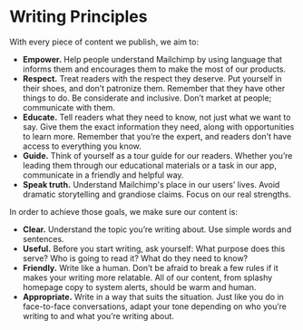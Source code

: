 # Writing Principles

With every piece of content we publish, we aim to:

* **Empower.** Help people understand Mailchimp by using language that informs them and encourages them to make the most of our products.
* **Respect.** Treat readers with the respect they deserve. Put yourself in their shoes, and don’t patronize them. Remember that they have other things to do. Be considerate and inclusive. Don’t market at people; communicate with them.
* **Educate.** Tell readers what they need to know, not just what we want to say. Give them the exact information they need, along with opportunities to learn more. Remember that you’re the expert, and readers don’t have access to everything you know.
* **Guide.** Think of yourself as a tour guide for our readers. Whether you’re leading them through our educational materials or a task in our app, communicate in a friendly and helpful way.
* **Speak truth.** Understand Mailchimp's place in our users’ lives. Avoid dramatic storytelling and grandiose claims. Focus on our real strengths.

In order to achieve those goals, we make sure our content is:

* **Clear.** Understand the topic you’re writing about. Use simple words and sentences.
* **Useful.** Before you start writing, ask yourself: What purpose does this serve? Who is going to read it? What do they need to know?
* **Friendly.** Write like a human. Don’t be afraid to break a few rules if it makes your writing more relatable. All of our content, from splashy homepage copy to system alerts, should be warm and human.
* **Appropriate.** Write in a way that suits the situation. Just like you do in face-to-face conversations, adapt your tone depending on who you’re writing to and what you’re writing about.

